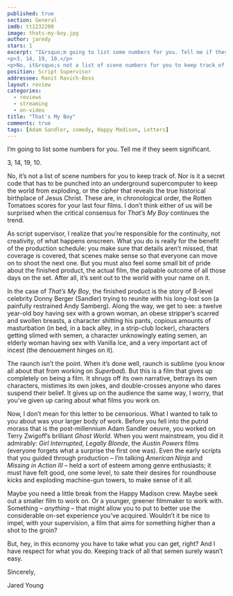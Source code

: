 ```yaml
---
published: true
section: General
imdb: tt1232200
image: thats-my-boy.jpg
author: jaredy
stars: 1
excerpt: "I&rsquo;m going to list some numbers for you. Tell me if they seem significant.</p>
<p>3, 14, 19, 10.</p>
<p>No, it&rsquo;s not a list of scene numbers for you to keep track of."
position: Script Supervisor
addressee: Ronit Ravich-Boss
layout: review
categories:
  - reviews
  - streaming
  - on-video
title: "That's My Boy"
comments: true
tags: [Adam Sandler, comedy, Happy Madison, Letters]
---
```

<p>I&rsquo;m going to list some numbers for you. Tell me if they seem significant.</p>
<p>3, 14, 19, 10.</p>
<p>No, it&rsquo;s not a list of scene numbers for you to keep track of. Nor is it a secret code that has to be punched into an underground supercomputer to keep the world from exploding, or the cipher that reveals the true historical birthplace of Jesus Christ. These are, in chronological order, the Rotten Tomatoes scores for your last four films. I don&rsquo;t think either of us will be surprised when the critical consensus for <em>That&rsquo;s My Boy</em> continues the trend.</p>
<p>As script supervisor, I realize that you&rsquo;re responsible for the continuity, not creativity, of what happens onscreen. What you do is really for the benefit of the production schedule: you make sure that details aren&rsquo;t missed, that coverage is covered, that scenes make sense so that everyone can move on to shoot the next one. But you must also feel some small bit of pride about the finished product, the actual film, the palpable outcome of all those days on the set. After all, it&rsquo;s sent out to the world with your name on it.</p>
<p>In the case of <em>That&rsquo;s My Boy</em>, the finished product is the story of B-level celebrity Donny Berger (Sandler) trying to reunite with his long-lost son (a painfully restrained Andy Samberg). Along the way, we get to see: a twelve year-old boy having sex with a grown woman, an obese stripper&rsquo;s scarred and swollen breasts, a character shitting his pants, copious amounts of masturbation (in bed, in a back alley, in a strip-club locker), characters getting slimed with semen, a character unknowingly eating semen, an elderly woman having sex with Vanilla Ice, and a very important act of incest (the denouement hinges on it).</p>
<p>The raunch isn&rsquo;t the point. When it&rsquo;s done well, raunch is sublime (you know all about that from working on <em>Superbad</em>). But this is a film that gives up completely on being a film. It shrugs off its own narrative, betrays its own characters, mistimes its own jokes, and double-crosses anyone who dares suspend their belief. It gives up on the audience the same way, I worry, that you&rsquo;ve given up caring about what films you work on.</p>
<p>Now, I don&rsquo;t mean for this letter to be censorious. What I wanted to talk to you about was your larger body of work. Before you fell into the putrid morass that is the post-millennium Adam Sandler oeuvre, you worked on Terry Zwigoff&rsquo;s brilliant <em>Ghost World</em>. When you went mainstream, you did it admirably: <em>Girl Interrupted</em>, <em>Legally Blonde</em>, the <em>Austin Powers</em> films (everyone forgets what a surprise the first one was). Even the early scripts that you guided through production &ndash; I&rsquo;m talking <em>American Ninja</em> and <em>Missing in Action III</em> &ndash; held a sort of esteem among genre enthusiasts; it must have felt good, one some level, to sate their desires for roundhouse kicks and exploding machine-gun towers, to make sense of it all.&nbsp;</p>
<p>Maybe you need a little break from the Happy Madison crew. Maybe seek out a smaller film to work on. Or a younger, greener filmmaker to work with. Something &ndash; <em>anything</em> &ndash; that might allow you to put to better use the considerable on-set experience you&rsquo;ve acquired. Wouldn&rsquo;t it be nice to impel, with your supervision, a film that aims for something higher than a shot to the groin?&nbsp;</p>
<p>But, hey, in this economy you have to take what you can get, right? And I have respect for what you do. Keeping track of all that semen surely wasn&rsquo;t easy.</p>
<p>Sincerely,</p>
<p>Jared Young</p>
